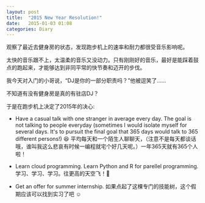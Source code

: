```yaml
---
layout: post
title:  "2015 New Year Resolution!"
date:   2015-01-03 01:08
categories: Diary
---
```


观察了最近去健身房的状态，发现跑步机上的速率和耐力都很受音乐影响呢。

太快的音乐跟不上，太温柔的音乐又没动力。只有刚刚好的音乐，最好是能踩着鼓点的跑起来，才能够达到非同平常的快节奏和迈开的步伐。

我今天对入门的小哥说，“DJ是你的一部分职责吗？”他被逗笑了……

不知道有没有健身房是真的有驻店DJ？

于是在跑步机上决定了2015年的决心:

* Have a casual talk with one stranger in average every day. The goal is not talking to people everyday (sometimes I would isolate myself for several days. It's to pursuit the final goal that 365 days would talk to 365 different persons!) :laughing: 平均每天和一个陌生人聊聊天，（注意不是每天都谈话哦，谁叫我这么悲哀有时候一编程就宅个好几天呢。）一年365天就有365个人啦！

* Learn cloud programming. Learn Python and R for parellel programming. 学习、学习、学习。往更高的天空飞！:hatched_chick:

* Get an offer for summer internship. 如果点起了这棵专门的技能树，这个假期应该可以找到实习了吧 :relaxed: 